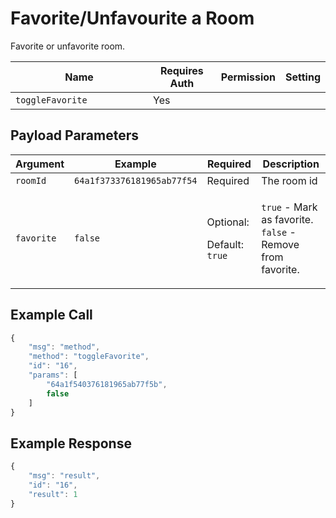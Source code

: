 # Favorite/Unfavourite a Room

Favorite or unfavorite room.

<table><thead><tr><th width="204">Name</th><th>Requires Auth</th><th>Permission</th><th>Setting</th></tr></thead><tbody><tr><td><code>toggleFavorite</code></td><td>Yes</td><td></td><td></td></tr></tbody></table>

## Payload Parameters

| Argument   | Example                    | Required                                          | Description                                                                                |
| ---------- | -------------------------- | ------------------------------------------------- | ------------------------------------------------------------------------------------------ |
| `roomId`   | `64a1f373376181965ab77f54` | Required                                          | The room id                                                                                |
| `favorite` | `false`                    | <p>Optional:</p><p>Default: <code>true</code></p> | <p><code>true</code> - Mark as favorite.<br><code>false</code> - Remove from favorite.</p> |

## Example Call

```javascript
{
    "msg": "method",
    "method": "toggleFavorite",
    "id": "16",
    "params": [
        "64a1f540376181965ab77f5b",
        false
    ]
}
```

## Example Response

```javascript
{
    "msg": "result",
    "id": "16",
    "result": 1
}
```

